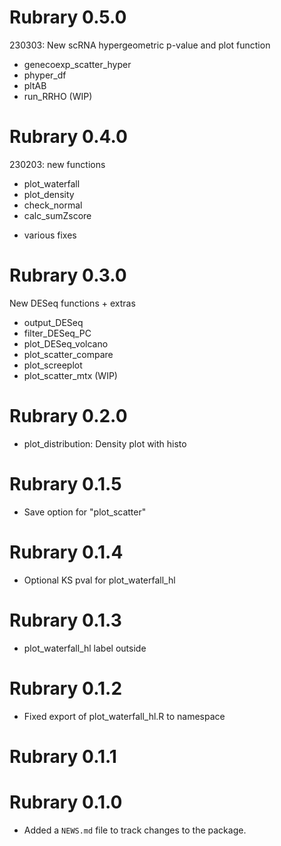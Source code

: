 # Rubrary 0.5.0
230303: New scRNA hypergeometric p-value and plot function
* genecoexp_scatter_hyper
* phyper_df
* pltAB
* run_RRHO (WIP)

# Rubrary 0.4.0
230203: new functions
- plot_waterfall
- plot_density
- check_normal
- calc_sumZscore
+ various fixes

# Rubrary 0.3.0
New DESeq functions + extras
* output_DESeq
* filter_DESeq_PC
* plot_DESeq_volcano
* plot_scatter_compare
* plot_screeplot
* plot_scatter_mtx (WIP)
    
# Rubrary 0.2.0
* plot_distribution: Density plot with histo

# Rubrary 0.1.5
* Save option for "plot_scatter"

# Rubrary 0.1.4
* Optional KS pval for plot_waterfall_hl

# Rubrary 0.1.3
* plot_waterfall_hl label outside

# Rubrary 0.1.2
* Fixed export of plot_waterfall_hl.R to namespace

# Rubrary 0.1.1

# Rubrary 0.1.0

* Added a `NEWS.md` file to track changes to the package.

